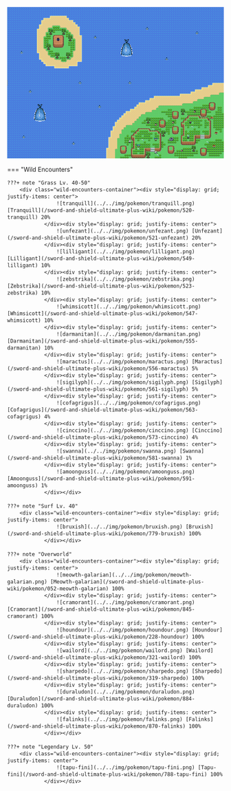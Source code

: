 <img src="../../img/routes/Isle Of Armor 7.png" alt="Isle Of Armor 7"/>

=== "Wild Encounters"


	???+ note "Grass Lv. 40-50"
		<div class="wild-encounters-container"><div style="display: grid; justify-items: center">
                    ![tranquill](../../img/pokemon/tranquill.png) [Tranquill](/sword-and-shield-ultimate-plus-wiki/pokemon/520-tranquill) 20%
                </div><div style="display: grid; justify-items: center">
                    ![unfezant](../../img/pokemon/unfezant.png) [Unfezant](/sword-and-shield-ultimate-plus-wiki/pokemon/521-unfezant) 20%
                </div><div style="display: grid; justify-items: center">
                    ![lilligant](../../img/pokemon/lilligant.png) [Lilligant](/sword-and-shield-ultimate-plus-wiki/pokemon/549-lilligant) 10%
                </div><div style="display: grid; justify-items: center">
                    ![zebstrika](../../img/pokemon/zebstrika.png) [Zebstrika](/sword-and-shield-ultimate-plus-wiki/pokemon/523-zebstrika) 10%
                </div><div style="display: grid; justify-items: center">
                    ![whimsicott](../../img/pokemon/whimsicott.png) [Whimsicott](/sword-and-shield-ultimate-plus-wiki/pokemon/547-whimsicott) 10%
                </div><div style="display: grid; justify-items: center">
                    ![darmanitan](../../img/pokemon/darmanitan.png) [Darmanitan](/sword-and-shield-ultimate-plus-wiki/pokemon/555-darmanitan) 10%
                </div><div style="display: grid; justify-items: center">
                    ![maractus](../../img/pokemon/maractus.png) [Maractus](/sword-and-shield-ultimate-plus-wiki/pokemon/556-maractus) 5%
                </div><div style="display: grid; justify-items: center">
                    ![sigilyph](../../img/pokemon/sigilyph.png) [Sigilyph](/sword-and-shield-ultimate-plus-wiki/pokemon/561-sigilyph) 5%
                </div><div style="display: grid; justify-items: center">
                    ![cofagrigus](../../img/pokemon/cofagrigus.png) [Cofagrigus](/sword-and-shield-ultimate-plus-wiki/pokemon/563-cofagrigus) 4%
                </div><div style="display: grid; justify-items: center">
                    ![cinccino](../../img/pokemon/cinccino.png) [Cinccino](/sword-and-shield-ultimate-plus-wiki/pokemon/573-cinccino) 4%
                </div><div style="display: grid; justify-items: center">
                    ![swanna](../../img/pokemon/swanna.png) [Swanna](/sword-and-shield-ultimate-plus-wiki/pokemon/581-swanna) 1%
                </div><div style="display: grid; justify-items: center">
                    ![amoonguss](../../img/pokemon/amoonguss.png) [Amoonguss](/sword-and-shield-ultimate-plus-wiki/pokemon/591-amoonguss) 1%
                </div></div>

	???+ note "Surf Lv. 40"
		<div class="wild-encounters-container"><div style="display: grid; justify-items: center">
                    ![bruxish](../../img/pokemon/bruxish.png) [Bruxish](/sword-and-shield-ultimate-plus-wiki/pokemon/779-bruxish) 100%
                </div></div>

	???+ note "Overworld"
		<div class="wild-encounters-container"><div style="display: grid; justify-items: center">
                    ![meowth-galarian](../../img/pokemon/meowth-galarian.png) [Meowth-galarian](/sword-and-shield-ultimate-plus-wiki/pokemon/052-meowth-galarian) 100%
                </div><div style="display: grid; justify-items: center">
                    ![cramorant](../../img/pokemon/cramorant.png) [Cramorant](/sword-and-shield-ultimate-plus-wiki/pokemon/845-cramorant) 100%
                </div><div style="display: grid; justify-items: center">
                    ![houndour](../../img/pokemon/houndour.png) [Houndour](/sword-and-shield-ultimate-plus-wiki/pokemon/228-houndour) 100%
                </div><div style="display: grid; justify-items: center">
                    ![wailord](../../img/pokemon/wailord.png) [Wailord](/sword-and-shield-ultimate-plus-wiki/pokemon/321-wailord) 100%
                </div><div style="display: grid; justify-items: center">
                    ![sharpedo](../../img/pokemon/sharpedo.png) [Sharpedo](/sword-and-shield-ultimate-plus-wiki/pokemon/319-sharpedo) 100%
                </div><div style="display: grid; justify-items: center">
                    ![duraludon](../../img/pokemon/duraludon.png) [Duraludon](/sword-and-shield-ultimate-plus-wiki/pokemon/884-duraludon) 100%
                </div><div style="display: grid; justify-items: center">
                    ![falinks](../../img/pokemon/falinks.png) [Falinks](/sword-and-shield-ultimate-plus-wiki/pokemon/870-falinks) 100%
                </div></div>

	???+ note "Legendary Lv. 50"
		<div class="wild-encounters-container"><div style="display: grid; justify-items: center">
                    ![tapu-fini](../../img/pokemon/tapu-fini.png) [Tapu-fini](/sword-and-shield-ultimate-plus-wiki/pokemon/788-tapu-fini) 100%
                </div></div>



